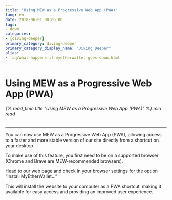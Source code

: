 ```yaml
---
title: "Using MEW as a Progressive Web App (PWA)"
lang: en
date: 2018-06-01 00:06:00
tags:
- down
categories:
- [diving-deeper]
primary_category: diving-deeper
primary_category_display_name: "Diving Deeper"
alias:
- faq/what-happens-if-myetherwallet-goes-down.html
---
```



# __Using MEW as a Progressive Web App (PWA)__
###### {% read_time title "Using MEW as a Progressive Web App (PWA)" %} min read
***

You can now use MEW as a Progressive Web App (PWA), allowing access to a faster and more stable version of our site directly from a shortcut on your desktop. 

To make use of this feature, you first need to be on a supported browser (Chrome and Brave are MEW-recommended browsers).

Head to our web page and check in your browser settings for the option “Install MyEtherWallet…”

This will install the website to your computer as a PWA shortcut, making it available for easy access and providing an improved user experience.
